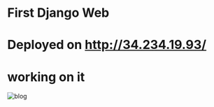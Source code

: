# First Django Web


# Deployed on http://34.234.19.93/



#  working on it
![blog](https://user-images.githubusercontent.com/57294625/159336801-dfb95c89-01b9-4c8b-8c1b-e9df5e091590.png)

